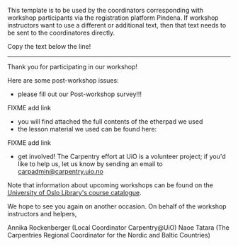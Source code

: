 This template is to be used by the coordinators corresponding with workshop participants via the registration platform Pindena. If workshop instructors want to use a different or additional text, then that text needs to be sent to the coordinatores directly.

Copy the text below the line!

-------------------

Thank you for participating in our workshop!

Here are some post-workshop issues:

- please fill out our Post-workshop survey!!! 

FIXME add link

- you will find attached the full contents of the etherpad we used
- the lesson material we used can be found here: 

FIXME add link

- get involved! The Carpentry effort at UiO is a volunteer project; if you'd like to help us, let us know by sending an email to carpadmin@carpentry.uio.no

Note that information about upcoming workshops can be found on the [University of Oslo Library's course catalogue](https://www.ub.uio.no/english/courses-events/courses/other/Carpentry/index.html).

We hope to see you again on another occasion. On behalf of the workshop instructors and helpers,

Annika Rockenberger (Local Coordinator Carpentry@UiO)
Naoe Tatara (The Carpentries Regional Coordinator for the Nordic and Baltic Countries)



